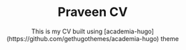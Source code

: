 <h1 align=center>Praveen CV </h1>

<p align=center> This is my CV built using [academia-hugo](https://github.com/gethugothemes/academia-hugo) theme </p>



